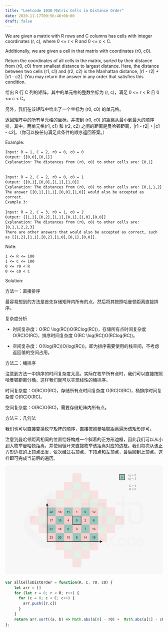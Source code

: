 ```yaml
---
title: "Leetcode 1030 Matrix Cells in Distance Order"
date: 2020-11-17T09:56:46+08:00
draft: false
---
```


We are given a matrix with R rows and C columns has cells with integer coordinates (r, c), where 0 <= r < R and 0 <= c < C.

Additionally, we are given a cell in that matrix with coordinates (r0, c0).

Return the coordinates of all cells in the matrix, sorted by their distance from (r0, c0) from smallest distance to largest distance.  Here, the distance between two cells (r1, c1) and (r2, c2) is the Manhattan distance, |r1 - r2| + |c1 - c2|.  (You may return the answer in any order that satisfies this condition.

给出 R 行 C 列的矩阵，其中的单元格的整数坐标为 (r, c)，满足 0 <= r < R 且 0 <= c < C。

另外，我们在该矩阵中给出了一个坐标为 (r0, c0) 的单元格。

返回矩阵中的所有单元格的坐标，并按到 (r0, c0) 的距离从最小到最大的顺序排，其中，两单元格(r1, c1) 和 (r2, c2) 之间的距离是曼哈顿距离，|r1 - r2| + |c1 - c2|。（你可以按任何满足此条件的顺序返回答案。）

Example:

```
Input: R = 1, C = 2, r0 = 0, c0 = 0
Output: [[0,0],[0,1]]
Explanation: The distances from (r0, c0) to other cells are: [0,1]


Input: R = 2, C = 2, r0 = 0, c0 = 1
Output: [[0,1],[0,0],[1,1],[1,0]]
Explanation: The distances from (r0, c0) to other cells are: [0,1,1,2]
The answer [[0,1],[1,1],[0,0],[1,0]] would also be accepted as correct.
Example 3:

Input: R = 2, C = 3, r0 = 1, c0 = 2
Output: [[1,2],[0,2],[1,1],[0,1],[1,0],[0,0]]
Explanation: The distances from (r0, c0) to other cells are: [0,1,1,2,2,3]
There are other answers that would also be accepted as correct, such as [[1,2],[1,1],[0,2],[1,0],[0,1],[0,0]].
```

Note:

```
1 <= R <= 100
1 <= C <= 100
0 <= r0 < R
0 <= c0 < C
```

Solution:

方法一：直接排序

最容易想到的方法是首先存储矩阵内所有的点，然后将其按照哈曼顿距离直接排序。

复杂度分析

- 时间复杂度：O(RC \log(RC))O(RClog(RC))，存储所有点时间复杂度 O(RC)O(RC)，排序时间复杂度 O(RC \log(RC))O(RClog(RC))。

- 空间复杂度：O(\log(RC))O(log(RC))，即为排序需要使用的栈空间，不考虑返回值的空间占用。

方法二：桶排序

注意到方法一中排序的时间复杂度太高。实际在枚举所有点时，我们可以直接按照哈曼顿距离分桶。这样我们就可以实现线性的桶排序。

时间复杂度：O(RC)O(RC)，存储所有点时间复杂度 O(RC)O(RC)，桶排序时间复杂度 O(RC)O(RC)。

空间复杂度：O(RC)O(RC)，需要存储矩阵内所有点。

方法三：几何法

我们也可以直接变换枚举矩阵的顺序，直接按照曼哈顿距离遍历该矩形即可。

注意到曼哈顿距离相同的位置恰好构成一个斜着的正方形边框，因此我们可以从小到大枚举曼哈顿距离，并使用循环来直接枚举该距离对应的边框。我们每次从该正方形边框的上顶点出发，依次经过右顶点、下顶点和左顶点，最后回到上顶点。这样即可完成当前层的遍历。

![matrix-cells-in-distance-order](/images/matrix-cells-in-distance-order.png)

```js
var allCellsDistOrder = function(R, C, r0, c0) {
    let arr = []
    for (let r = 0; r < R; r++) {
      for (c = 0; c < C; c++) {
        arr.push([r,c])
      }
    }
    return arr.sort((a, b) => Math.abs(a[0] - r0) +  Math.abs(a[1] - c0)  - Math.abs(b[0] - r0) -  Math.abs(b[1] - c0))
};
```


```go
```